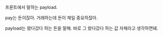 
프론트에서 말하는 payload.

pay는 돈이잖아.
거래하는데 돈이 제일 중요하잖아.

payload는 왔다갔다 하는 돈을 말해.
바로 그 왔다갔다 하는 값 자체라고 생각하면돼.

